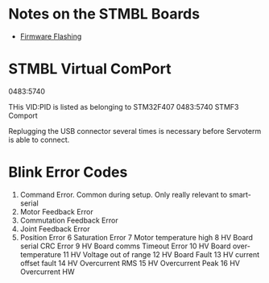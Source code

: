 # Notes on the STMBL Boards
- [Firmware Flashing](firmware-flashing.md)

# STMBL Virtual ComPort
0483:5740

THis VID:PID is listed as belonging to STM32F407
0483:5740 STMF3 Comport

Replugging the USB connector several times is necessary before Servoterm is able to connect.

# Blink Error Codes

1. Command Error. Common during setup. Only really relevant to smart-serial
2. Motor Feedback Error
3. Commutation Feedback Error
4. Joint Feedback Error
5. Position Error
6 Saturation Error
7 Motor temperature high
8 HV Board serial CRC Error
9 HV Board comms Timeout Error
10 HV Board over-temperature
11 HV Voltage out of range
12 HV Board Fault
13 HV current offset fault
14 HV Overcurrent RMS
15 HV Overcurrent Peak
16 HV Overcurrent HW
